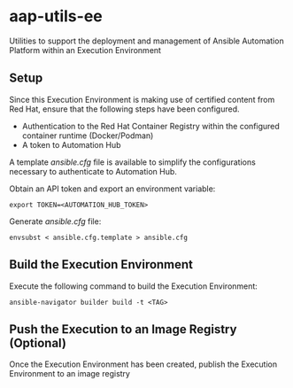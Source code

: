 # aap-utils-ee

Utilities to support the deployment and management of Ansible Automation Platform within an Execution Environment

## Setup

Since this Execution Environment is making use of certified content from Red Hat, ensure that the following steps have been configured.

* Authentication to the Red Hat Container Registry within the configured container runtime (Docker/Podman)
* A token to Automation Hub

A template _ansible.cfg_ file is available to simplify the configurations necessary to authenticate to Automation Hub.

Obtain an API token and export an environment variable:

```shell
export TOKEN=<AUTOMATION_HUB_TOKEN>
```

Generate _ansible.cfg_ file:

```shell
envsubst < ansible.cfg.template > ansible.cfg
```

## Build the Execution Environment

Execute the following command to build the Execution Environment:

```shell
ansible-navigator builder build -t <TAG>
```

## Push the Execution to an Image Registry (Optional)

Once the Execution Environment has been created, publish the Execution Environment to an image registry
